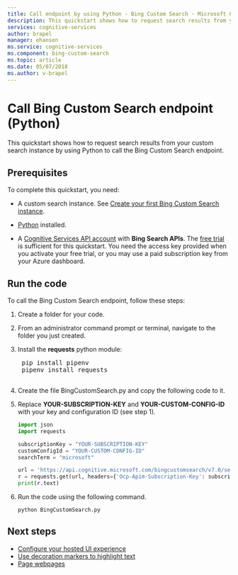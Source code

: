 ```yaml
---
title: Call endpoint by using Python - Bing Custom Search - Microsoft Cognitive Services
description: This quickstart shows how to request search results from your custom search instance by using Python to call the Bing Custom Search endpoint.
services: cognitive-services
author: brapel
manager: ehansen
ms.service: cognitive-services
ms.component: bing-custom-search
ms.topic: article
ms.date: 05/07/2018
ms.author: v-brapel
---
```


# Call Bing Custom Search endpoint (Python)

This quickstart shows how to request search results from your custom search instance by using Python to call the Bing Custom Search endpoint. 

## Prerequisites
To complete this quickstart, you need:

- A custom search instance. See [Create your first Bing Custom Search instance](quick-start.md).

-  [Python](https://www.python.org/) installed.

- A [Cognitive Services API account](https://docs.microsoft.com/azure/cognitive-services/cognitive-services-apis-create-account) with **Bing Search APIs**. The [free trial](https://azure.microsoft.com/try/cognitive-services/?api=bing-custom-search) is sufficient for this quickstart. You need the access key provided when you activate your free trial, or you may use a paid subscription key from your Azure dashboard. 

## Run the code

To call the Bing Custom Search endpoint, follow these steps:

1. Create a folder for your code.

2. From an administrator command prompt or terminal, navigate to the folder you just created.

3. Install the **requests** python module:

    <pre>
    pip install pipenv
    pipenv install requests
    </pre>
    
7. Create the file BingCustomSearch.py and copy the following code to it.

8. Replace **YOUR-SUBSCRIPTION-KEY** and **YOUR-CUSTOM-CONFIG-ID** with your key and configuration ID (see step 1).

    ``` Python
    import json
    import requests
    
    subscriptionKey = "YOUR-SUBSCRIPTION-KEY"
    customConfigId = "YOUR-CUSTOM-CONFIG-ID"
    searchTerm = "microsoft"
    
    url = 'https://api.cognitive.microsoft.com/bingcustomsearch/v7.0/search?q=' + searchTerm + '&customconfig=' + customConfigId
    r = requests.get(url, headers={'Ocp-Apim-Subscription-Key': subscriptionKey})
    print(r.text)
    ```
9. Run the code using the following command.
    ```
    python BingCustomSearch.py
    ```

## Next steps
- [Configure your hosted UI experience](./hosted-ui.md)
- [Use decoration markers to highlight text](./hit-highlighting.md)
- [Page webpages](./page-webpages.md)
